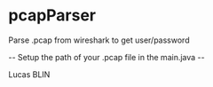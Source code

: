 # pcapParser
Parse .pcap from wireshark to get user/password

-- Setup the path of your .pcap file in the main.java -- 

Lucas BLIN
